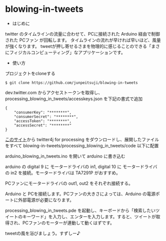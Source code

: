blowing-in-tweets
=================

* はじめに

twitter のタイムラインの流量に合わせて、PCに接続された Arduino 経由で制御された PCファン が回転します。
タイムラインの流れが早ければ早いほど、風量が強くなります。
tweetが押し寄せるさまを物理的に感じることのできる「まさにフィジカルコンピューティング」なアプリケーションです。


* 使い方

プロジェクトをcloneする

    $ git clone https://github.com/junpeitsuji/blowing-in-tweets

dev.twitter.com からアクセストークンを取得し、 processing_blowing_in_tweets/accesskeys.json を下記の書式で追加

    {
    	"consumerKey": "********",
    	"consumerSecret": "********",
    	"accessToken": "********",
    	"accessSecret": "********"
    }

[このサイト](https://docs.google.com/file/d/0BzyVHU69QO3mbVdxUGZsVE4yUFk/edit?usp=drive_web)から twitter4j for processing をダウンロードし、展開したファイルをすべて blowing-in-tweets/processing_blowing_in_tweets/code 以下に配置

arduino_blowing_in_tweets.ino を開いて arduino に書き込む

arduino の digital 9 に モータードライバの in1, digital 10 に モータードライバの in2 を接続。モータードライバは TA7291P がおすすめ。

PCファンにモータードライバの out1, out2 をそれぞれ接続する。

Arduino と PCを接続します。PCファンの大きさによっては、Arduino の電源ポートに外部電源が必要になります。

processing_blowing_in_tweets.pde を起動し、キーボードから「検索したいツイートのキーワード」を入力し、エンターを入力します。すると、ツイートが取得され、PCファンのモーターが連動して動くはずです。

tweetの風を浴びましょう。すずしー♪

